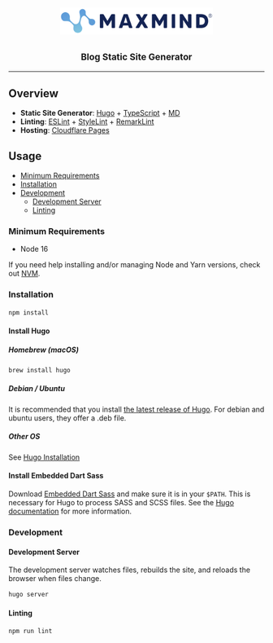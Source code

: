 <h2 align="center">
  <img
    alt="MaxMind"
    src="./assets/maxmind-logo.svg"
    width="300"
  />
  <br/>
  <br/>
  <small>Blog Static Site Generator</small>
</h3>

---

## Overview

- **Static Site Generator**: [Hugo](https://gohugo.io/) +
  [TypeScript](https://www.typescriptlang.org/) +
  [MD](https://www.markdownguide.org/)
- **Linting**: [ESLint](https://eslint.org/) +
  [StyleLint](https://stylelint.io/) +
  [RemarkLint](https://github.com/remarkjs/remark-lint)
- **Hosting**: [Cloudflare Pages](https://pages.cloudflare.com/)

## Usage

- [Minimum Requirements](#minimum-requirements)
- [Installation](#installation)
- [Development](#development)
  - [Development Server](#development-server)
  - [Linting](#linting)

### Minimum Requirements

- Node 16

If you need help installing and/or managing Node and Yarn versions, check out [NVM](https://github.com/nvm-sh/nvm).

### Installation

```sh
npm install
```

#### Install Hugo

##### Homebrew (macOS)

```sh
brew install hugo
```

##### Debian / Ubuntu

It is recommended that you install [the latest release of Hugo](https://github.com/gohugoio/hugo/releases/latest).
For debian and ubuntu users, they offer a .deb file.

##### Other OS

See [Hugo Installation](https://gohugo.io/getting-started/installing/)

#### Install Embedded Dart Sass

Download [Embedded Dart Sass](https://github.com/sass/dart-sass-embedded/releases)
and make sure it is in your `$PATH`. This is necessary for Hugo to process SASS
and SCSS files. See the [Hugo documentation](https://gohugo.io/hugo-pipes/scss-sass/)
for more information.

### Development

#### Development Server

The development server watches files, rebuilds the site, and reloads the browser
when files change.

```sh
hugo server
```

#### Linting

```sh
npm run lint
```
